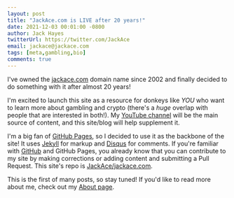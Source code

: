 ```yaml
---
layout: post
title: "JackAce.com is LIVE after 20 years!"
date: 2021-12-03 00:01:00 -0800
author: Jack Hayes
twitterUrl: https://twitter.com/JackAce
email: jackace@jackace.com
tags: [meta,gambling,bio]
comments: true
---
```


I've owned the [jackace.com](https://jackace.com) domain name since 2002 and finally decided to do something with it after almost 20 years!

I'm excited to launch this site as a resource for donkeys like *YOU* who want to learn more about gambling and crypto (there's a *huge* overlap
with people that are interested in both!). My [YouTube channel](https://www.youtube.com/channel/UCINg22R9y7_qrYXH1zWwIVQ) will be the main
source of content, and this site/blog will help supplement it.

I'm a big fan of [GitHub Pages](https://pages.github.com/), so I decided to use it as the backbone of the site! It uses
[Jekyll](https://jekyllrb.com/) for markup and [Disqus](https://disqus.com/) for comments. If you're familiar with [GitHub](https://github.com)
and GitHub Pages, you already know that you can contribute to my site by making corrections or adding content and submitting a Pull Request.
This site's repo is [JackAce/jackace.com](https://github.com/JackAce/jackace.com).

This is the first of many posts, so stay tuned! If you'd like to read more about me, check out my [About page](/about).
